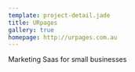 ```yaml
---
template: project-detail.jade
title: URpages
gallery: true
homepage: http://urpages.com.au
---
```


Marketing Saas for small businesses

